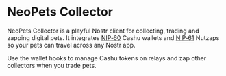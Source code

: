 # NeoPets Collector

NeoPets Collector is a playful Nostr client for collecting, trading and zapping digital pets. It integrates
[NIP‑60](https://github.com/nostr-protocol/nips/blob/master/60.md) Cashu wallets and
[NIP‑61](https://github.com/nostr-protocol/nips/blob/master/61.md) Nutzaps so your pets can travel across any Nostr app.

Use the wallet hooks to manage Cashu tokens on relays and zap other collectors when you trade pets.
